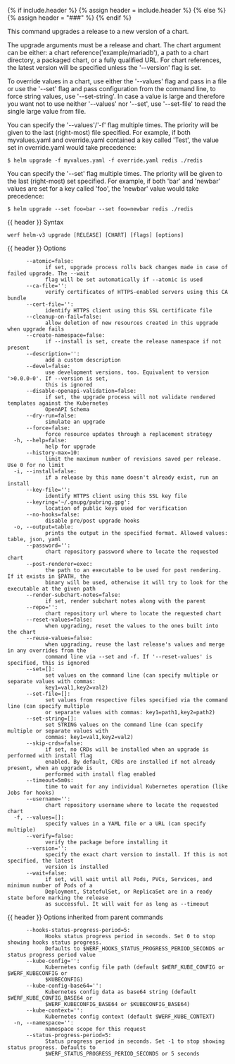 {% if include.header %}
{% assign header = include.header %}
{% else %}
{% assign header = "###" %}
{% endif %}

This command upgrades a release to a new version of a chart.

The upgrade arguments must be a release and chart. The chart
argument can be either: a chart reference('example/mariadb'), a path to a chart directory,
a packaged chart, or a fully qualified URL. For chart references, the latest
version will be specified unless the '--version' flag is set.

To override values in a chart, use either the '--values' flag and pass in a file
or use the '--set' flag and pass configuration from the command line, to force string
values, use '--set-string'. In case a value is large and therefore
you want not to use neither '--values' nor '--set', use '--set-file' to read the
single large value from file.

You can specify the '--values'/'-f' flag multiple times. The priority will be given to the
last (right-most) file specified. For example, if both myvalues.yaml and override.yaml
contained a key called 'Test', the value set in override.yaml would take precedence:

    $ helm upgrade -f myvalues.yaml -f override.yaml redis ./redis

You can specify the '--set' flag multiple times. The priority will be given to the
last (right-most) set specified. For example, if both 'bar' and 'newbar' values are
set for a key called 'foo', the 'newbar' value would take precedence:

    $ helm upgrade --set foo=bar --set foo=newbar redis ./redis


{{ header }} Syntax

```shell
werf helm-v3 upgrade [RELEASE] [CHART] [flags] [options]
```

{{ header }} Options

```shell
      --atomic=false:
            if set, upgrade process rolls back changes made in case of failed upgrade. The --wait   
            flag will be set automatically if --atomic is used
      --ca-file='':
            verify certificates of HTTPS-enabled servers using this CA bundle
      --cert-file='':
            identify HTTPS client using this SSL certificate file
      --cleanup-on-fail=false:
            allow deletion of new resources created in this upgrade when upgrade fails
      --create-namespace=false:
            if --install is set, create the release namespace if not present
      --description='':
            add a custom description
      --devel=false:
            use development versions, too. Equivalent to version '>0.0.0-0'. If --version is set,   
            this is ignored
      --disable-openapi-validation=false:
            if set, the upgrade process will not validate rendered templates against the Kubernetes 
            OpenAPI Schema
      --dry-run=false:
            simulate an upgrade
      --force=false:
            force resource updates through a replacement strategy
  -h, --help=false:
            help for upgrade
      --history-max=10:
            limit the maximum number of revisions saved per release. Use 0 for no limit
  -i, --install=false:
            if a release by this name doesn't already exist, run an install
      --key-file='':
            identify HTTPS client using this SSL key file
      --keyring='~/.gnupg/pubring.gpg':
            location of public keys used for verification
      --no-hooks=false:
            disable pre/post upgrade hooks
  -o, --output=table:
            prints the output in the specified format. Allowed values: table, json, yaml
      --password='':
            chart repository password where to locate the requested chart
      --post-renderer=exec:
            the path to an executable to be used for post rendering. If it exists in $PATH, the     
            binary will be used, otherwise it will try to look for the executable at the given path
      --render-subchart-notes=false:
            if set, render subchart notes along with the parent
      --repo='':
            chart repository url where to locate the requested chart
      --reset-values=false:
            when upgrading, reset the values to the ones built into the chart
      --reuse-values=false:
            when upgrading, reuse the last release's values and merge in any overrides from the     
            command line via --set and -f. If '--reset-values' is specified, this is ignored
      --set=[]:
            set values on the command line (can specify multiple or separate values with commas:    
            key1=val1,key2=val2)
      --set-file=[]:
            set values from respective files specified via the command line (can specify multiple   
            or separate values with commas: key1=path1,key2=path2)
      --set-string=[]:
            set STRING values on the command line (can specify multiple or separate values with     
            commas: key1=val1,key2=val2)
      --skip-crds=false:
            if set, no CRDs will be installed when an upgrade is performed with install flag        
            enabled. By default, CRDs are installed if not already present, when an upgrade is      
            performed with install flag enabled
      --timeout=5m0s:
            time to wait for any individual Kubernetes operation (like Jobs for hooks)
      --username='':
            chart repository username where to locate the requested chart
  -f, --values=[]:
            specify values in a YAML file or a URL (can specify multiple)
      --verify=false:
            verify the package before installing it
      --version='':
            specify the exact chart version to install. If this is not specified, the latest        
            version is installed
      --wait=false:
            if set, will wait until all Pods, PVCs, Services, and minimum number of Pods of a       
            Deployment, StatefulSet, or ReplicaSet are in a ready state before marking the release  
            as successful. It will wait for as long as --timeout
```

{{ header }} Options inherited from parent commands

```shell
      --hooks-status-progress-period=5:
            Hooks status progress period in seconds. Set 0 to stop showing hooks status progress.   
            Defaults to $WERF_HOOKS_STATUS_PROGRESS_PERIOD_SECONDS or status progress period value
      --kube-config='':
            Kubernetes config file path (default $WERF_KUBE_CONFIG or $WERF_KUBECONFIG or           
            $KUBECONFIG)
      --kube-config-base64='':
            Kubernetes config data as base64 string (default $WERF_KUBE_CONFIG_BASE64 or            
            $WERF_KUBECONFIG_BASE64 or $KUBECONFIG_BASE64)
      --kube-context='':
            Kubernetes config context (default $WERF_KUBE_CONTEXT)
  -n, --namespace='':
            namespace scope for this request
      --status-progress-period=5:
            Status progress period in seconds. Set -1 to stop showing status progress. Defaults to  
            $WERF_STATUS_PROGRESS_PERIOD_SECONDS or 5 seconds
```

